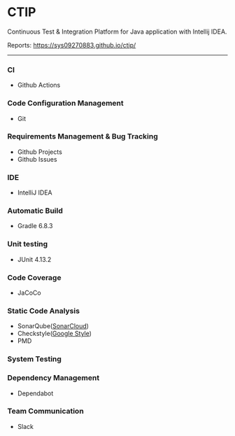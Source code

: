 # CTIP
Continuous Test & Integration Platform for Java application with Intellij IDEA.

Reports: https://sys09270883.github.io/ctip/

---

### CI
- Github Actions

### Code Configuration Management
- Git

### Requirements Management & Bug Tracking
- Github Projects
- Github Issues

### IDE
- IntelliJ IDEA

### Automatic Build
- Gradle 6.8.3

### Unit testing
- JUnit 4.13.2

### Code Coverage
- JaCoCo

### Static Code Analysis
- SonarQube([SonarCloud](https://sonarcloud.io/dashboard?id=sys09270883_ctip))
- Checkstyle([Google Style](https://github.com/google/styleguide/blob/gh-pages/intellij-java-google-style.xml))
- PMD

### System Testing

### Dependency Management
- Dependabot

### Team Communication 
- Slack
